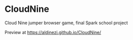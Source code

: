 # CloudNine
Cloud Nine jumper browser game, final Spark school project

Preview at https://aldinezi.github.io/CloudNine/
